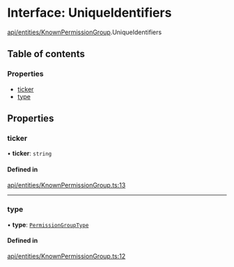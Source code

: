 # Interface: UniqueIdentifiers

[api/entities/KnownPermissionGroup](../wiki/api.entities.KnownPermissionGroup).UniqueIdentifiers

## Table of contents

### Properties

- [ticker](../wiki/api.entities.KnownPermissionGroup.UniqueIdentifiers#ticker)
- [type](../wiki/api.entities.KnownPermissionGroup.UniqueIdentifiers#type)

## Properties

### ticker

• **ticker**: `string`

#### Defined in

[api/entities/KnownPermissionGroup.ts:13](https://github.com/PolymathNetwork/polymesh-sdk/blob/299ce247/src/api/entities/KnownPermissionGroup.ts#L13)

___

### type

• **type**: [`PermissionGroupType`](../wiki/types.PermissionGroupType)

#### Defined in

[api/entities/KnownPermissionGroup.ts:12](https://github.com/PolymathNetwork/polymesh-sdk/blob/299ce247/src/api/entities/KnownPermissionGroup.ts#L12)
